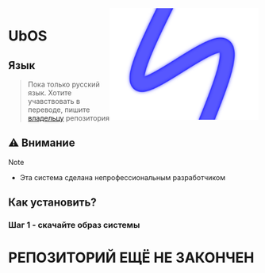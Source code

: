 <img align="right" src="https://github.com/Andrew-star2008/UbOS/blob/main/UbOS.png?raw=true" width="300" alt="UbOS">

# UbOS

## Язык
>Пока только русский язык. Хотите учавствовать в переводе, пишите [владельцу](https://t.me/Andrewstarkgm) репозитория

## ⚠️ Внимание
> [!NOTE]
> - Эта система сделана непрофессиональным разработчиком

## Как установить?
### Шаг 1 - скачайте образ системы

# РЕПОЗИТОРИЙ ЕЩЁ НЕ ЗАКОНЧЕН
